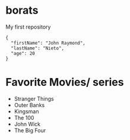 # borats
My first repository
```
{
  "firstName": "John Raymond",
  "lastName": "Nieto",
  "age": 20
}
```
# Favorite Movies/ series
- Stranger Things
- Outer Banks
- Kingsman
- The 100
- John Wick
- The Big Four
